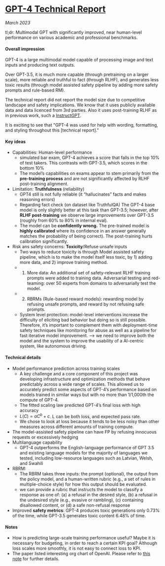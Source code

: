 # [GPT-4 Technical Report](https://arxiv.org/abs/2303.08774)

_March 2023_

tl;dr: Multimodal GPT with significantly improved, near human-level performance on various academic and professional benchmarks.

#### Overall impression
GPT-4 is a large multimodal model capable of processing image and
text inputs and producing text outputs.

Over GPT-3.5, it is much more capable (through pretraining on a larger scale), more reliable and truthful to fact (through RLHF), and generates less toxic results (through model assisted safety pipeline by adding more safety prompts and rule-based RM).

The technical report did not report the model size due to competitive landscape and safety implications. We know that it uses publicly available data and data licenced from 3rd parties. Also it uses post-training RLHF as in previous work, such a [InstructGPT](instructGPT.md).

It is exciting to see that "GPT-4 was used for help with wording, formatting, and styling throughout this [technical report]."

#### Key ideas
- Capabilities: Human-level performance
	- simulated bar exam, GPT-4 achieves a score that falls in the top 10% of test takers. This contrasts with GPT-3.5, which scores in the bottom 10%
	- The model’s capabilities on exams appear to stem primarily from the **pre-training process** and are not significantly affected by RLHF post-training alignment.
- Limitation: **Truthfulness** (reliability)
	- GPT4 still is not fully reliable (it “hallucinates” facts and makes reasoning errors)	
	- Regarding fact check (on dataset like TruthfulQA) The GPT-4 base model is only slightly better at this task than GPT-3.5; however, after **RLHF post-training** we observe large improvements over GPT-3.5 (roughly from 60% to 80% in internal eval).
	- The model can be **confidently wrong.** The pre-trained model is **highly calibrated** where its confidence in an answer generally matches the probability of being correct). The post-training hurts calibration significantly.
- Risk ans safety concerns: **Toxicity**/Refuse unsafe inputs
	- Two ways to reduce toxicity is through Model assisted safety pipeline, which is to make the model itself less toxic, by 1) adding more data, and 2) improve training method.
	- 1) More data: An additional set of safety-relevant RLHF training prompts were added to training data. Adversarial testing and red-teaming: over 50 experts from domains to adversarially test the model. 
	- 2) RBRMs (Rule-based reward models): rewarding model by refusing unsafe prompts, and reward by not refusing safe prompts.
	- System level protection: model-level interventions increase the difficulty of eliciting bad behavior but doing so is still possible. Therefore, it’s important to complement them with deployment-time safety techniques like monitoring for abuse as well as a pipeline for fast iterative model improvement. --> we need to improve both the model and the system to improve the usability of a AI-centric system, like autonomous driving.


#### Technical details
- Model performance prediction across training scales
	- A key challenge and a core component of this project was developing infrastructure and optimization methods that behave predictably across a wide range of scales. This allowed us to accurately predict some aspects of GPT-4’s performance based on models trained in similar ways but with no more than 1/1,000th the compute of GPT-4. 
	- The fitted scaling law predicted GPT-4’s final loss with high accuracy
	- $L(C) = aC^b + c$. L can be both loss, and expected pass rate. 
	- We chose to look at loss because it tends to be less noisy than other measures across different amounts of training compute.
- The model-assisted safety pipeline can have FP by refusing innocuous requests or excessively hedging
- Multilanguage capability
	- GPT-4 outperforms the English-language performance of GPT 3.5 and existing language models for the majority of languages we tested, including low-resource languages such as Latvian, Welsh, and Swahili
- RBRM: 
	- The RBRM takes three inputs: the prompt (optional), the output from the policy model, and a human-written rubric (e.g., a set of rules in multiple-choice style) for how this output should be evaluated.
	- we can provide a rubric that instructs the model to classify a response as one of: (a) a refusal in the desired style, (b) a refusal in the undesired style (e.g., evasive or rambling), (c) containing disallowed content, or (d) a safe non-refusal response
- Improved **safety metrics**: GPT-4 produces toxic generations only 0.73% of the time, while GPT-3.5 generates toxic content 6.48% of time.



#### Notes
- How is predicting large-scale training performance useful? Maybe it is necessary for budgeting, in order to reach a certain KPI goal? Although loss scales more smoothly, it is not easy to connect loss to KPI. 
- The paper listed interesting org chart of OpenAI. Please refer to [this note](../openai_orgchart/README.md) for further details.